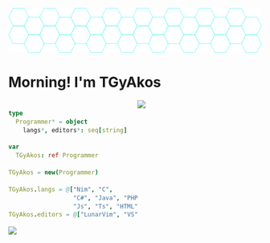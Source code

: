 ![Header](https://github.com/TGyAkos/TGyAkos/blob/main/swon_map_smol.png "nav")

# Morning! I'm TGyAkos

[<img align="right" width="49%" src="https://github-readme-stats.vercel.app/api/top-langs/?username=tgyakos&langs_count=6&theme=gruvbox">](https://ionicabizau.github.io/github-profile-languages/?user=tgyakos)

```nim

type
  Programmer* = object
    langs*, editors*: seq[string]
    
var
  TGyAkos: ref Programmer
  
TGyAkos = new(Programmer)

TGyAkos.langs = @["Nim", "C", 
                  "C#", "Java", "PHP",
                  "Js", "Ts", "HTML", "CSS"]
TGyAkos.editors = @["LunarVim", "VS", "VSCode", "IntelliJ"]

``` 

<img align="center" width="48%" src="https://github-readme-stats.vercel.app/api?username=tgyakos&show_icons=true&theme=gruvbox">


